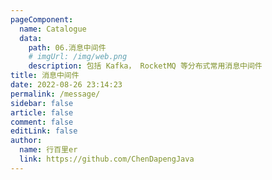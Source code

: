 ```yaml
---
pageComponent:
  name: Catalogue
  data:
    path: 06.消息中间件
    # imgUrl: /img/web.png
    description: 包括 Kafka， RocketMQ 等分布式常用消息中间件
title: 消息中间件
date: 2022-08-26 23:14:23
permalink: /message/
sidebar: false
article: false
comment: false
editLink: false
author: 
  name: 行百里er
  link: https://github.com/ChenDapengJava
---
```

